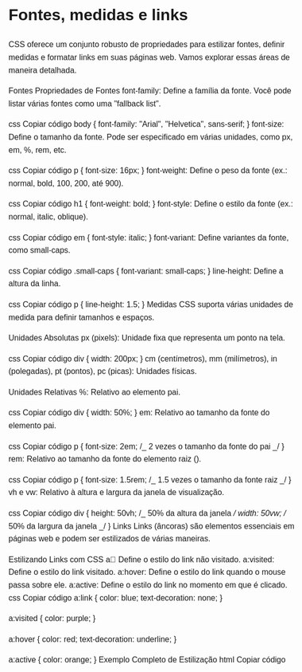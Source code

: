 # Fontes, medidas e links

CSS oferece um conjunto robusto de propriedades para estilizar fontes, definir medidas e formatar links em suas páginas web. Vamos explorar essas áreas de maneira detalhada.

Fontes
Propriedades de Fontes
font-family: Define a família da fonte. Você pode listar várias fontes como uma "fallback list".

css
Copiar código
body {
font-family: "Arial", "Helvetica", sans-serif;
}
font-size: Define o tamanho da fonte. Pode ser especificado em várias unidades, como px, em, %, rem, etc.

css
Copiar código
p {
font-size: 16px;
}
font-weight: Define o peso da fonte (ex.: normal, bold, 100, 200, até 900).

css
Copiar código
h1 {
font-weight: bold;
}
font-style: Define o estilo da fonte (ex.: normal, italic, oblique).

css
Copiar código
em {
font-style: italic;
}
font-variant: Define variantes da fonte, como small-caps.

css
Copiar código
.small-caps {
font-variant: small-caps;
}
line-height: Define a altura da linha.

css
Copiar código
p {
line-height: 1.5;
}
Medidas
CSS suporta várias unidades de medida para definir tamanhos e espaços.

Unidades Absolutas
px (pixels): Unidade fixa que representa um ponto na tela.

css
Copiar código
div {
width: 200px;
}
cm (centímetros), mm (milímetros), in (polegadas), pt (pontos), pc (picas): Unidades físicas.

Unidades Relativas
%: Relativo ao elemento pai.

css
Copiar código
div {
width: 50%;
}
em: Relativo ao tamanho da fonte do elemento pai.

css
Copiar código
p {
font-size: 2em; /_ 2 vezes o tamanho da fonte do pai _/
}
rem: Relativo ao tamanho da fonte do elemento raiz (<html>).

css
Copiar código
p {
font-size: 1.5rem; /_ 1.5 vezes o tamanho da fonte raiz _/
}
vh e vw: Relativo à altura e largura da janela de visualização.

css
Copiar código
div {
height: 50vh; /_ 50% da altura da janela _/
width: 50vw; /_ 50% da largura da janela _/
}
Links
Links (âncoras) são elementos essenciais em páginas web e podem ser estilizados de várias maneiras.

Estilizando Links com CSS
a:link: Define o estilo do link não visitado.
a:visited: Define o estilo do link visitado.
a:hover: Define o estilo do link quando o mouse passa sobre ele.
a:active: Define o estilo do link no momento em que é clicado.
css
Copiar código
a:link {
color: blue;
text-decoration: none;
}

a:visited {
color: purple;
}

a:hover {
color: red;
text-decoration: underline;
}

a:active {
color: orange;
}
Exemplo Completo de Estilização
html
Copiar código

<!DOCTYPE html>
<html lang="pt-BR">
<head>
    <meta charset="UTF-8">
    <title>Exemplo de CSS para Fontes, Medidas e Links</title>
    <style>
        body {
            font-family: Arial, sans-serif;
            font-size: 16px;
            line-height: 1.6;
            margin: 20px;
        }

        h1 {
            font-size: 2rem;
            font-weight: bold;
        }

        p {
            margin-bottom: 1rem;
        }

        .highlight {
            font-size: 1.2rem;
            font-weight: bold;
            color: #ff6347; /* Tomate */
        }

        a:link {
            color: blue;
            text-decoration: none;
        }

        a:visited {
            color: purple;
        }

        a:hover {
            color: red;
            text-decoration: underline;
        }

        a:active {
            color: orange;
        }

        .container {
            width: 80%;
            margin: 0 auto;
        }
    </style>

</head>
<body>
    <div class="container">
        <h1>Bem-vindo ao CSS</h1>
        <p>Este é um exemplo de como usar CSS para estilizar fontes, definir medidas e formatar links.</p>
        <p class="highlight">Este parágrafo está destacado com um tamanho e cor de fonte diferentes.</p>
        <p>Veja mais informações <a href="https://www.example.com">aqui</a>.</p>
    </div>
</body>
</html>

Conclusão

Compreender como estilizar fontes, aplicar medidas e formatar links é crucial para criar páginas web atraentes e funcionais. O uso adequado dessas propriedades permite que os desenvolvedores controlem a aparência e a usabilidade de seus sites, melhorando a experiência do usuário. A prática contínua e a experimentação com diferentes propriedades e valores ajudarão a dominar o CSS e a construir sites mais eficazes e visualmente agradáveis.
